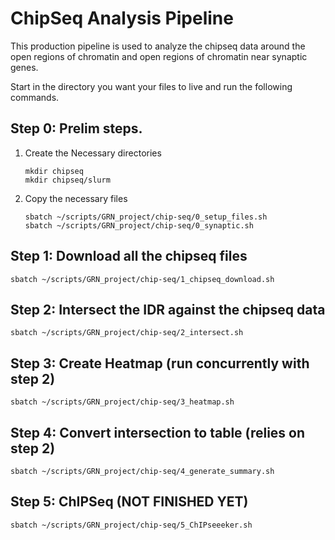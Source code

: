 # ChipSeq Analysis Pipeline

This production pipeline is used to analyze the chipseq data around the open regions of chromatin and open regions of chromatin near synaptic genes.

Start in the directory you want your files to live and run the following commands.

## Step 0: Prelim steps.

1. Create the Necessary directories
    ```
    mkdir chipseq
    mkdir chipseq/slurm
    ```

2. Copy the necessary files
    ```
    sbatch ~/scripts/GRN_project/chip-seq/0_setup_files.sh 
    sbatch ~/scripts/GRN_project/chip-seq/0_synaptic.sh 
    ```

## Step 1: Download all the chipseq files

```
sbatch ~/scripts/GRN_project/chip-seq/1_chipseq_download.sh 
```

## Step 2: Intersect the IDR against the chipseq data 
```
sbatch ~/scripts/GRN_project/chip-seq/2_intersect.sh 
```

## Step 3: Create Heatmap (run concurrently with step 2)
```
sbatch ~/scripts/GRN_project/chip-seq/3_heatmap.sh 
```

## Step 4: Convert intersection to table (relies on step 2)
```
sbatch ~/scripts/GRN_project/chip-seq/4_generate_summary.sh 
```

## Step 5: ChIPSeq (NOT FINISHED YET)
```
sbatch ~/scripts/GRN_project/chip-seq/5_ChIPseeeker.sh 
```